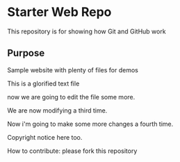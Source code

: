 # Starter Web Repo

This repository is for showing how Git and GitHub work

## Purpose

Sample website with plenty of files for demos

This is a glorified text file

now we are going to edit the file some more.

We are now modifying a third time.

Now i'm going to make some more changes a fourth time.

Copyright notice here too.

How to contribute: please fork this repository